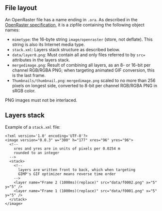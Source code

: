 ## File layout

An OpenRaster file has a name ending in `.ora`.  As described in the
[OpenRaster specification], it is a zipfile containing the following
object names:

- `mimetype`: the 16-byte string `image/openraster` (store, not
  deflate).  This string is also its Internet media type.
- `stack.xml`: Layers stack structure as described below.
- `data/layer0.png`: Must contain all and only files referred to
  by `src=` attributes in the layers stack.
- `mergedimage.png`: Result of combining all layers, as an 8- or
  16-bit per channel RGB/RGBA PNG; when targeting animated GIF
  conversion, this is the last frame.
- `Thumbnails/thumbnail.png`: `mergedimage.png` scaled to no more
  than 256 pixels on longest side, converted to 8-bit per channel
  RGB/RGBA PNG in sRGB color.

PNG images must not be interlaced.

## Layers stack

Example of a `stack.xml` file:

    <?xml version='1.0' encoding='UTF-8'?>
    <image version="0.0.3" w="300" h="177" xres="96" yres="96">
      <!--
        xres and yres are in units of pixels per 0.0254 m
        rounded to an integer
      -->
      <stack>
        <!--
          layers are written front to back, which when targeting
          GIMP's GIF optimizer means reverse time order
        -->
        <layer name="Frame 2 (1000ms)(replace)" src="data/f0002.png" x="5" y="5" />
        <layer name="Frame 1 (1000ms)(replace)" src="data/f0001.png" x="5" y="5" />
      </stack>
    </image>

[OpenRaster specification]: http://www.freedesktop.org/wiki/Specifications/OpenRaster/
